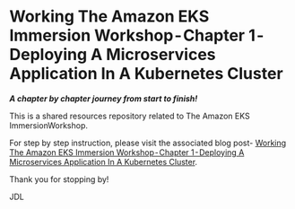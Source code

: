 # Working The Amazon EKS Immersion Workshop - Chapter 1 - Deploying A Microservices Application In A Kubernetes Cluster
**_A chapter by chapter journey from start to finish!_**

This is a shared resources repository related to The Amazon EKS ImmersionWorkshop.

For step by step instruction, please visit the associated blog post- [Working The Amazon EKS Immersion Workshop - Chapter 1 - Deploying A Microservices Application In A Kubernetes Cluster](https://jdluther.medium.com/working-the-amazon-eks-immersion-workshop-chapter-1-deploying-a-microservices-application-in-a-9acae5df2f01).

Thank you for stopping by!

JDL

